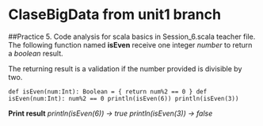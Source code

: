 # ClaseBigData from unit1 branch
##Practice 5. Code analysis for scala basics in Session_6.scala teacher file. 
The following function named **isEven** receive one integer *number* to return a *boolean* result. 

The returning result is a validation if the number provided is divisible by two.

`def isEven(num:Int): Boolean = {
     return num%2 == 0
}
def isEven(num:Int): num%2 == 0
println(isEven(6))
println(isEven(3))`

**Print result**
*println(isEven(6)) -> true*
*println(isEven(3)) -> false*